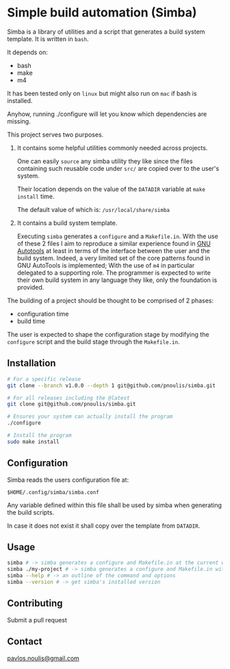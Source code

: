 # Simple build automation (Simba)

Simba is a library of utilities and a script that generates a build
system template. It is written in `bash`.

It depends on:

- bash
- make
- m4

It has been tested only on `linux` but might also run on `mac` if bash
is installed.

Anyhow, running ./configure will let you know which dependencies are
missing.

This project serves two purposes.

1. It contains some helpful utilities commonly needed across projects.

   One can easily `source` any simba utility they like since the files
   containing such reusable code under `src/` are copied over to the
   user's system.

   Their location depends on the value of the `DATADIR` variable at
   `make install` time.

   The default value of which is: `/usr/local/share/simba`

2. It contains a build system template.

   Executing `simba` generates a `configure` and a `Makefile.in`. With
   the use of these 2 files I aim to reproduce a similar experience
   found in [GNU Autotools](https://www.gnu.org/software/automake/manual/html_node/index.html)
   at least in terms of the interface between the user and the build
   system. Indeed, a very limited set of the core patterns found in
   GNU AutoTools is implemented; With the use of `m4` in particular
   delegated to a supporting role. The programmer is expected to write
   their own build system in any language they like, only the
   foundation is provided.


The building of a project should be thought to be comprised of 2 phases:

- configuration time
- build time

The user is expected to shape the configuration stage by modifying the
`configure` script and the build stage through the `Makefile.in`.

## Installation

```sh
# For a specific release
git clone --branch v1.0.0 --depth 1 git@github.com/pnoulis/simba.git

# For all releases including the @latest
git clone git@github.com/pnoulis/simba.git

# Ensures your system can actually install the program
./configure

# Install the program
sudo make install
```

## Configuration

Simba reads the users configuration file at:

`$HOME/.config/simba/simba.conf`

Any variable defined within this file shall be used by simba when
generating the build scripts.

In case it does not exist it shall copy over the template from
`DATADIR`.

## Usage

```sh
simba # -> simba generates a configure and Makefile.in at the current working directory
simba ./my-project # -> simba generates a configure and Makefile.in with 'my-project'
simba --help # -> an outline of the command and options
simba --version # -> get simba's installed version
```

## Contributing

Submit a pull request

## Contact

pavlos.noulis@gmail.com
